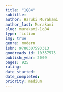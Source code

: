 ```yaml
---
title: "1Q84"
subtitle: 
author: Haruki Murakami
author_last: Murakami
slug: murakami-1q84
type: fiction
img: true
genre: modern
isbn: 9780307593313
goodreads_id: 10357575
publish_year: 2009
pages: 925
rating: 
date_started:
date_completed:
priority: medium
---
```

